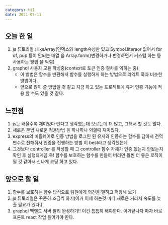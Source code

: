 ```yaml
---
category: til
date: 2021-07-11
---
```


## 오늘 한 일

1. js 튜토리얼 : likeArray(인덱스와 length속성만 있고 Symbol.literaor 없어서 for of, pup 등이 안되는 배열 을 Array.form()변경하거나 변경하면서 커스텀 하는 등 사용하는 방법 을 익힘)
2. graphql 사용자 모듈 작성중(context로 토큰 인증 절차를 익히는 중)
   - 이 방법은 함수를 반환해서 함수를 실행하게 하는 방법으로 리엑트 훅과 비슷한 방법이다.
   - 앞으로 많이 쓸 방법일 것 같고 지금 하고 있는 프로젝트에 유저 인증 기능에 적용 할 수도 있을 것 같다.

## 느낀점

1. js는 배울수록 재미있다 안다고 생각했는데 모르는데 더 많고, 그래서 할 것도 많다.
2. 새로운 문법 새로운 적용방법 을 하나하나 익힐때 재미있다.
3. express의 미들웨어로 인증 방법을 로그인 된 유저와 인증하는 함수를 담아서 전역변수로 전해줘서 인증을 진행하는 방법 이 best라고 생각했는데
4. 그것보다 controller 를 작성할 때 그 controller 함수 자체가 인증 됬는지 안됬는지 확인 후 실행되게끔 즉! 함수를 보호하는 함수를 만들어 버리면 훨씬 더 좋은 로직이 될 것 같아서 신나게 코딩 하고 있다.

## 앞으로 할 일

1. 함수를 보호하는 함수 방식으로 팀원에게 의견을 말하고 적용해 보기
2. js 튜토리얼은 꾸준히 조금씩 하기(이거 이제 하는것 마다 새로운 거라서 속도를 늦출 필요가 있다.)
3. graphql 백엔드 서버 빨리 완성하기!! 이건 틈틈히 해야한다. 이거끝나자 마자 바로 프론트 react 작업 들어가야 한다.
